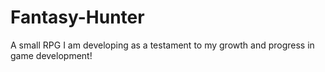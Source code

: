 # Fantasy-Hunter
A small RPG I am developing as a testament to my growth and progress in game development!
